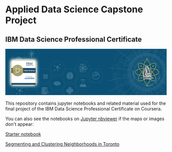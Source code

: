 # Applied Data Science Capstone Project
## IBM Data Science Professional Certificate
![Banner](/assets/Data-Science-Prof-Certificate-Banner-v1.jpg)

This repository contains jupyter notebooks and related material used for the final project of the IBM Data Science Professional Certificate on Coursera.


You can also see the notebooks on [Jupyter nbviewer](https://nbviewer.jupyter.org/) if the maps or images don't appear:


[Starter notebook](https://nbviewer.jupyter.org/github/ykv001/ApppliedDataScienceCapstone/blob/master/Applied%20Data%20Science%20Capstone.ipynb)


[Segmenting and Clustering Neighborhoods in Toronto](https://nbviewer.jupyter.org/github/ykv001/ApppliedDataScienceCapstone/blob/master/Segmenting%20and%20Clustering%20Neighborhoods%20in%20Toronto.ipynb)
